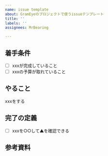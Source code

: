 ```yaml
---
name: issue template
about: GramEyeのプロジェクトで使うissueテンプレート
title: ''
labels: ''
assignees: MrBearing

---
```


## 着手条件
- [ ] xxxが完成していること
- [ ] xxxの予算が取れていること

## やること

xxxをする

## 完了の定義

- [ ] xxxを○○して▲を確認できる


## 参考資料
